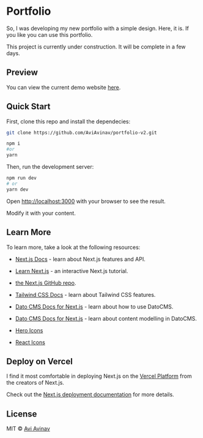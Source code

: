# Portfolio

So, I was developing my new portfolio with a simple design. Here, it is. If you like you can use this portfolio.

This project is currently under construction. It will be complete in a few days.

## Preview

You can view the current demo website [here](https://portfolio-v2-one-eta.vercel.app/).

## Quick Start

First, clone this repo and install the dependecies:

```bash
git clone https://github.com/AviAvinav/portfolio-v2.git

npm i
#or
yarn
```

Then, run the development server:

```bash
npm run dev
# or
yarn dev
```

Open [http://localhost:3000](http://localhost:3000) with your browser to see the result.

Modify it with your content.

## Learn More

To learn more, take a look at the following resources:

- [Next.js Docs](https://nextjs.org/docs) - learn about Next.js features and API.
- [Learn Next.js](https://nextjs.org/learn) - an interactive Next.js tutorial.

- [the Next.js GitHub repo](https://github.com/vercel/next.js/).

- [Tailwind CSS Docs](https://tailwindcss.com/docs) - learn about Tailwind CSS features.

- [Dato CMS Docs for Next.js](https://www.datocms.com/docs) - learn about how to use DatoCMS.

- [Dato CMS Docs for Next.js](https://www.datocms.com/docs/content-modelling) - learn about content modelling in DatoCMS.

- [Hero Icons](https://heroicons.com/)

- [React Icons](https://react-icons.github.io/react-icons)

## Deploy on Vercel

I find it most comfortable in deploying Next.js on the [Vercel Platform](https://vercel.com/) from the creators of Next.js.

Check out the [Next.js deployment documentation](https://nextjs.org/docs/deployment) for more details.

## License

MIT © [Avi Avinav](https://github.com/AviAvinav)
